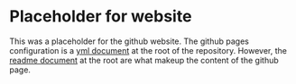 # Placeholder for website

This was a placeholder for the github website. The github pages configuration is a [yml document](../_config.yml) at the root of the repository. However, the [readme document](../README.MD) at the root are what makeup the content of the github page. 
